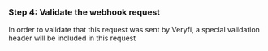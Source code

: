 ### Step 4: Validate the webhook request

In order to validate that this request was sent by Veryfi, a special validation header will be included in this request
